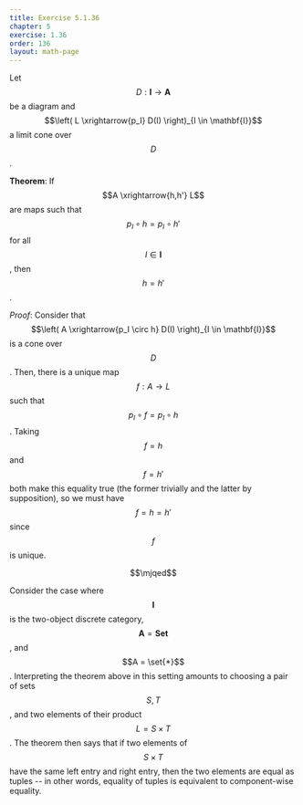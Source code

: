 ```yaml
---
title: Exercise 5.1.36
chapter: 5
exercise: 1.36
order: 136
layout: math-page
---
```



Let $$D : \mathbf{I} \rightarrow \mathbf{A}$$ be a diagram and $$\left( L \xrightarrow{p_I} D(I) \right)_{I \in \mathbf{I}}$$ a limit cone over $$D$$.

**Theorem**:
If $$A \xrightarrow{h,h'} L$$ are maps such that $$p_I \circ h = p_I \circ h'$$ for all $$I \in \mathbf{I}$$, then $$h = h'$$.


*Proof*:
Consider that $$\left( A \xrightarrow{p_I \circ h} D(I) \right)_{I \in \mathbf{I}}$$ is a cone over $$D$$.
Then, there is a unique map $$f : A \rightarrow L$$ such that $$p_I \circ f = p_I \circ h$$.
Taking $$f = h$$ and $$f = h'$$ both make this equality true (the former trivially and the latter by supposition), so we must have $$f = h = h'$$ since $$f$$ is unique.

$$\mjqed$$

Consider the case where $$\mathbf{I}$$ is the two-object discrete category, $$\mathbf{A} = \mathbf{Set}$$, and $$A = \set{*}$$.
Interpreting the theorem above in this setting amounts to choosing a pair of sets $$S, T$$, and two elements of their product $$L = S \times T$$.
The theorem then says that if two elements of $$S \times T$$ have the same left entry and right entry, then the two elements are equal as tuples -- in other words, equality of tuples is equivalent to component-wise equality.